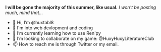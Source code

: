 **I will be gone the majority of this summer, like usual.**
*I won't be posting much, mind that...*

- 👋 Hi, I’m @huxtabl8
- 👀 I'm into web devlopment and coding
- 🌱 I’m currently learning how to use Ren'py
- 💞️ I’m looking to collaborate on my game: @HuxyHuxyLiteratureClub
- 📫 How to reach me is through Twitter or my email.

